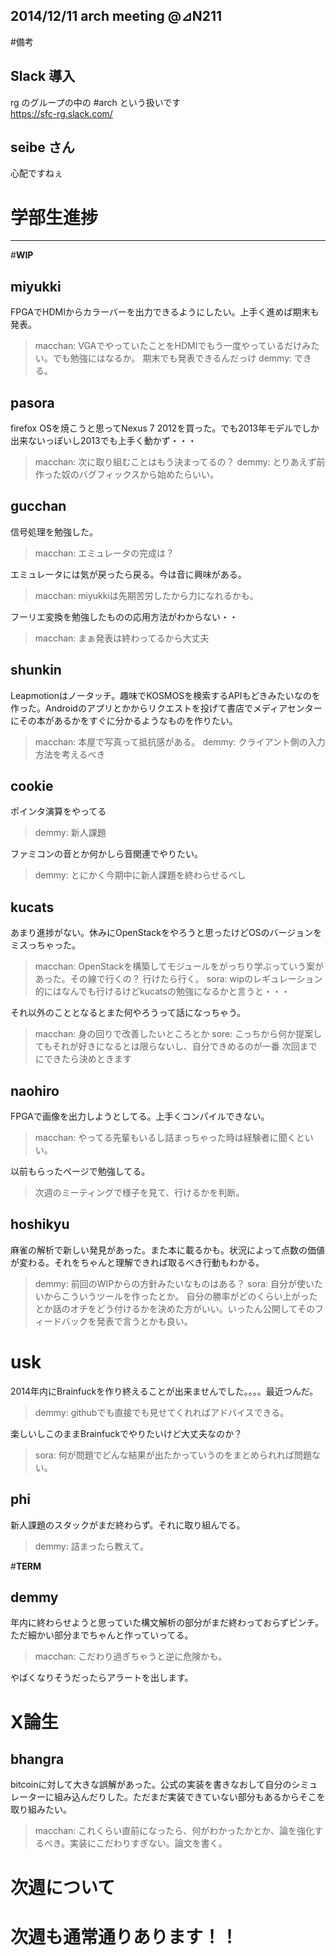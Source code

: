 2014/12/11 arch meeting @⊿N211
---
#備考
## Slack 導入  
rg のグループの中の #arch という扱いです  
https://sfc-rg.slack.com/  

## seibe さん  
心配ですねぇ  

# 学部生進捗  
---
#__WIP__
## miyukki
FPGAでHDMIからカラーバーを出力できるようにしたい。上手く進めば期末も発表。
>macchan: VGAでやっていたことをHDMIでもう一度やっているだけみたい。でも勉強にはなるか。
期末でも発表できるんだっけ
>demmy: できる。

## pasora
firefox OSを焼こうと思ってNexus 7 2012を買った。でも2013年モデルでしか出来ないっぽいし2013でも上手く動かず・・・
>macchan: 次に取り組むことはもう決まってるの？
>demmy: とりあえず前作った奴のバグフィックスから始めたらいい。
## gucchan
信号処理を勉強した。
>macchan: エミュレータの完成は？

エミュレータには気が戻ったら戻る。今は音に興味がある。
>macchan: miyukkiは先期苦労したから力になれるかも。

フーリエ変換を勉強したものの応用方法がわからない・・
>macchan: まぁ発表は終わってるから大丈夫
## shunkin
Leapmotionはノータッチ。趣味でKOSMOSを検索するAPIもどきみたいなのを作った。Androidのアプリとかからリクエストを投げて書店でメディアセンターにその本があるかをすぐに分かるようなものを作りたい。
>macchan: 本屋で写真って抵抗感がある。
>demmy: クライアント側の入力方法を考えるべき
## cookie
ポインタ演算をやってる
>demmy: 新人課題

ファミコンの音とか何かしら音関連でやりたい。
>demmy: とにかく今期中に新人課題を終わらせるべし
## kucats
あまり進捗がない。休みにOpenStackをやろうと思ったけどOSのバージョンをミスっちゃった。
>macchan: OpenStackを構築してモジュールをがっちり学ぶっていう案があった。その線で行くの？
行けたら行く。
>sora: wipのレギュレーション的にはなんでも行けるけどkucatsの勉強になるかと言うと・・・

それ以外のこととなるとまた何やろうって話になっちゃう。
>macchan: 身の回りで改善したいところとか
>sore: こっちから何か提案してもそれが好きになるとは限らないし、自分できめるのが一番
次回までにできたら決めときます
## naohiro
FPGAで画像を出力しようとしてる。上手くコンパイルできない。
>macchan: やってる先輩もいるし詰まっちゃった時は経験者に聞くといい。

以前もらったページで勉強してる。
>次週のミーティングで様子を見て、行けるかを判断。
## hoshikyu
麻雀の解析で新しい発見があった。また本に載るかも。状況によって点数の価値が変わる。それをちゃんと理解できれば取るべき行動もわかる。
>demmy: 前回のWIPからの方針みたいなものはある？
>sora: 自分が使いたいからこういうツールを作ったとか。
>自分の勝率がどのくらい上がったとか話のオチをどう付けるかを決めた方がいい。いったん公開してそのフィードバックを発表で言うとかも良い。
# usk
2014年内にBrainfuckを作り終えることが出来ませんでした。。。。最近つんだ。
>demmy: githubでも直接でも見せてくれればアドバイスできる。

楽しいしこのままBrainfuckでやりたいけど大丈夫なのか？
>sora: 何が問題でどんな結果が出たかっていうのをまとめられれば問題ない。
## phi
新人課題のスタックがまだ終わらず。それに取り組んでる。
>demmy: 詰まったら教えて。

#__TERM__
## demmy
年内に終わらせようと思っていた構文解析の部分がまだ終わっておらずピンチ。ただ細かい部分までちゃんと作っていってる。
>macchan: こだわり過ぎちゃうと逆に危険かも。
>
やばくなりそうだったらアラートを出します。
# X論生
## bhangra
bitcoinに対して大きな誤解があった。公式の実装を書きなおして自分のシミュレーターに組み込んだりした。ただまだ実装できていない部分もあるからそこを取り組みたい。
>macchan: これくらい直前になったら、何がわかったかとか、論を強化するべき。実装にこだわりすぎない。論文を書く。

# 次週について
# __次週も通常通りあります！！__
